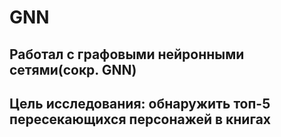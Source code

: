 # GNN

## Работал с графовыми нейронными сетями(сокр. GNN)
## **Цель исследования:** обнаружить топ-5 пересекающихся персонажей в книгах
